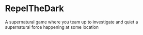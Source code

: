 # RepelTheDark
A supernatural game where you team up to investigate and quiet a supernatural force happening at some location
